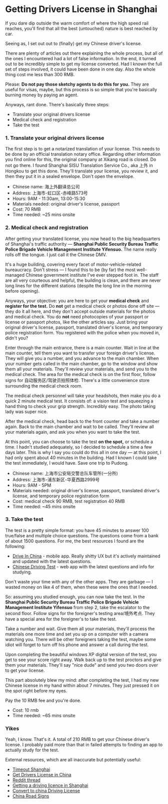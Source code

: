 # Getting Drivers License in Shanghai

If you dare dip outside the warm comfort of where the high speed rail reaches, you'll find that all the best (untouched) nature is best reached by car. 

Seeing as, I set out out to (finally) get my Chinese driver's license. 

There are plenty of articles out there explaining the whole process, but all of the ones I encountered had a lot of false information. In the end, it turned out to be incredibly simple to get my license converted. Had I known the full set of steps involved, it could have been done in one day. Also the whole thing cost me less than 300 RMB.

Please: **Do not pay those sketchy agents to do this for you.** They are useful for visas, maybe, but this process is so simple that you're basically burning money by paying an agent. 

Anyways, rant done. There's basically three steps:

- Translate your original drivers license
- Medical check and registration
- Take the test

### 1. Translate your original drivers license

The first step is to get a notarized translation of your license. This needs to be done by an official translation notary office. Regarding other information you find online for this,  the original company at Xikang road is closed. Do not go there. I found Shanghai SISU Translation Service Co., aka 上外 in Hongkou to get this done. They'll translate your license, you review it, and then they put it in a sealed envelope. Don't open the envelope.

- Chinese name: 海上外翻译总公司
- Address:  上海市-虹口区-赤峰路573号
- Hours: 9AM - 11:30am, 13:00-15:30
- Materials needed: original driver's license, passport
- Cost: 70 RMB
- Time needed: ~25 mins onsite

### 2. **Medical check and registration**

After getting your translated license, you now head to the big headquarters of Shanghai's traffic authority — **Shanghai Public Security Bureau Traffic Police Brigade Vehicle Management Institute Yifensuo.** The name really rolls off the tongue. I just call it the Chinese DMV.

It's a huge building, covering every facet of motor-vehicle-related bureaucracy. Don't stress — I found this to be (by far) the most well-managed Chinese government institute I've ever stepped foot in. The staff are all very courteous and helpful, the building is clean, and there are never long lines for the different stations (despite the long line in the morning before opening). 

Anyways, your objective: you are here to get your **medical check** and **register for the test.** Do **not** get a medical check or photos done off site — they do it all here, and they don't accept outside materials for the photos and medical check. You do **not** need photocopies of your passport or license or passport photos, like the other articles say. Just bring your original driver's license, passport, translated driver's license, and temporary police registration form. You registered with the police when you moved in, didn't you?

Enter through the main entrance, there is a main counter. Wait in line at the main counter, tell them you want to transfer your foreign driver's license. They will give you a number, and you advance to the main chamber. When your number gets called in the main chamber, go to the window and show them all your materials. They'll review your materials, and send you to the medical check. The area for the medical check is on the first floor, follow signs for 自动服务区/驾驶员拍照体检. There's a little convenience store surrounding the medical check room.

The medical check personnel will take your headshots, then make you do a quick 2 minute medical test. It consists of: a vision test and squeezing a hand thing to check your grip strength. Incredibly easy. The photo taking lady was super nice.

After the medical check, head back to the front counter and take a number again. Back to the main chamber and wait to be called. They'll review all your materials again, and ask you when you want to take the test. 

At this point, you can choose to take the test **on the spot,** or schedule a time. I hadn't studied adequately, so I decided to schedule a time a few days later. This is why I say you could do this all in one day — at this point, I had only spent about 40 minutes in the building. Had I known I could take the test immediately, I would have. Save one trip to Pudong.

- Chinese name: 上海市公安局交警总队车管所(一分所)
- Address:  上海市-浦东新区-华夏西路2999号
- Hours: 9AM - 5PM
- Materials needed: original driver's license, passport, translated driver's license, and temporary police registration form
- Cost: medical check 90 RMB,  test registration 40 RMB
- Time needed: ~45 mins onsite

### 3. Take the test

The test is a pretty simple format: you have 45 minutes to answer 100 true/false and multiple choice questions. The questions come from a bank of about 1500 questions. For me, the best resources I found are the following:

- [Drive In China](https://apps.apple.com/us/app/driving-in-china-theory-test/id486138822) - mobile app. Really shitty UX but it's actively maintained and updated with the latest questions.
- [Chinese Driving Test](https://www.chinesedrivingtest.com/) - web app with the latest questions and info for studying.

Don't waste your time with any of the other apps. They are garbage — I wasted money on like 4 of them, when these were the ones that I needed.

So: assuming you studied enough, you can now take the test. In the **Shanghai Public Security Bureau Traffic Police Brigade Vehicle Management Institute Yifensuo** from step 2, take the escalator to the second floor. Follow signs for the foreigner's testing area/境外考点. They have a special area for the foreigner's to take the test.

Take a number and wait. Give them all your materials, they'll process the materials one more time and set you up on a computer with a camera watching you. There will be other foreigners taking the test, maybe some idiot will forget to turn off his phone and answer a call during the test. 

Upon completing the beautiful windows XP digital version of the test, you get to see your score right away. Walk back up to the test proctors and give them your materials. They'll say "nice dude" and send you two doors over to get your license. 

This part absolutely blew my mind: after completing the test, I had my new Chinese license in my hand within about 7 minutes. They just pressed it on the spot right before my eyes.

Pay the 10 RMB fee and you're done.

- Cost: 10 rmb
- Time needed: ~65 mins onsite

### Yikes

Yeah, I know. That's it. A total of 210 RMB to get your Chinese driver's license. I probably paid more than that in failed attempts to finding an app to actually study for the test.

External resources, which are all inaccurate but potentially useful:

- [Timeout Shanghai](http://www.timeoutshanghai.com/features/Around_Town-Around_Town/41682/How-to-get-a-Chinese-driving-license.html)
- [Get Drivers License in China](https://www.sjgrand.cn/get-drivers-license-china/)
- [Reddit thread](https://www.reddit.com/r/China/comments/9307vh/getting_a_drivers_license_2018_refresher/)
- [Getting a driving licence in Shanghai](https://everydayhai.com/2018/06/06/getting-a-driving-licence-in-shanghai/)
- [Convert to china Driving License](http://www.shanghaihalfpat.com/convert-to-china-driving-license/)
- [China Road Signs](https://www.rhinocarhire.com/Drive-Smart-Blog/Drive-Smart-China/China-Road-Signs.aspx)
